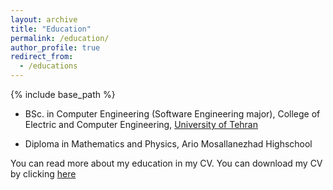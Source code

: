 ```yaml
---
layout: archive
title: "Education"
permalink: /education/
author_profile: true
redirect_from:
  - /educations
---
```

{% include base_path %}

* BSc. in Computer Engineering (Software Engineering major), College of Electric and Computer Engineering, [University of Tehran](https://ece.ut.ac.ir/en/ece)

* Diploma in Mathematics and Physics, Ario Mosallanezhad Highschool

You can read more about my education in my CV. You can download my CV by clicking [here](/files/AmirRFZ-CV-EuroPass.pdf)

